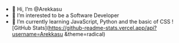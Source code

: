 - 👋 Hi, I’m @Arekkasu
- 👀 I’m interested to be a Software Developer
- 🌱 I’m currently learning JavaScript, Python and the basic of CSS
![GitHub Stats](https://github-readme-stats.vercel.app/api?username=Arekkasu &theme=radical)
